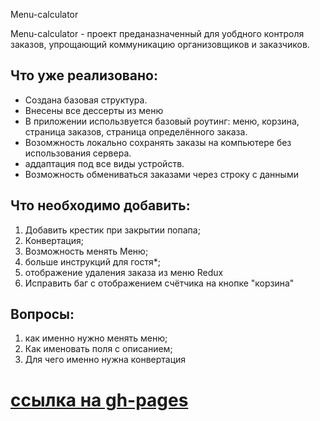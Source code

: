 Menu-calculator

Menu-calculator - проект преданазначенный для уобдного контроля заказов, упрощающий коммуникацию организовщиков и заказчиков.

## Что уже реализовано:
* Создана базовая структура.
* Внесены все дессерты из меню
* В приложении использвуется базовый роутинг: меню, корзина, страница заказов, страница определённого заказа.
* Возомжность локально сохранять заказы на компьютере без использования сервера.
* аддаптация под все виды устройств.
* Возможность обмениваться заказами через строку с данными



## Что необходимо добавить:

1) Добавить крестик при закрытии попапа;
2) Конвертация;
3) Возможность менять Меню;
4) больше инструкций для гостя*;
5) отображение удаления заказа из меню Redux
6) Исправить баг с отображением счётчика на кнопке "корзина"

## Вопросы:
1) как именно нужно менять меню;
2) Как именовать поля с описанием;
3) Для чего именно нужна конвертация

# [ссылка на gh-pages](https://gutardanya.github.io/menu-calculator/)